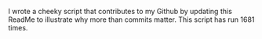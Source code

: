 I wrote a cheeky script that contributes to my Github by updating this ReadMe to illustrate why more than commits matter. This script has run 1681 times.